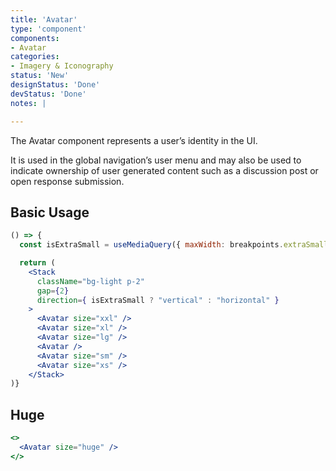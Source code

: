 ```yaml
---
title: 'Avatar'
type: 'component'
components:
- Avatar
categories:
- Imagery & Iconography
status: 'New'
designStatus: 'Done'
devStatus: 'Done'
notes: |

---
```


The Avatar component represents a user’s identity in the UI.

It is used in the global navigation’s user menu and may also be used to indicate ownership of user generated content such as a discussion post or open response submission.


## Basic Usage

```jsx live
() => {
  const isExtraSmall = useMediaQuery({ maxWidth: breakpoints.extraSmall.maxWidth });

  return (
    <Stack
      className="bg-light p-2"
      gap={2}
      direction={ isExtraSmall ? "vertical" : "horizontal" }
    >
      <Avatar size="xxl" />
      <Avatar size="xl" />
      <Avatar size="lg" />
      <Avatar />
      <Avatar size="sm" />
      <Avatar size="xs" />
    </Stack>
)}
```


## Huge

```jsx live
<>
  <Avatar size="huge" />
</>
```
